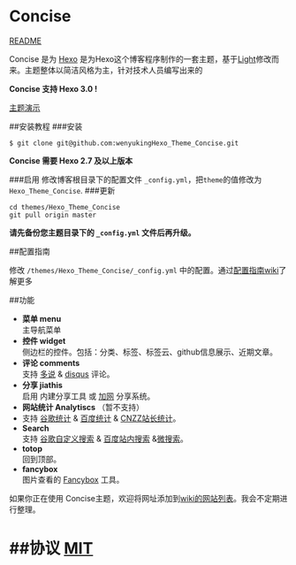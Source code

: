 
# Concise

[README](/README.md)

Concise 是为 [Hexo](http://hexo.io) 是为Hexo这个博客程序制作的一套主题，基于[Light](https://github.com/hexojs/hexo-theme-light)修改而来。主题整体以简洁风格为主，针对技术人员编写出来的

**Concise 支持 Hexo 3.0 !**

[主题演示](http://blog.wangwenyu.com)


##安装教程
###安装
```
$ git clone git@github.com:wenyukingHexo_Theme_Concise.git
```
**Concise 需要 Hexo 2.7 及以上版本** 

###启用
修改博客根目录下的配置文件 `_config.yml`，把`theme`的值修改为 `Hexo_Theme_Concise`.
###更新
```
cd themes/Hexo_Theme_Concise
git pull origin master
```
**请先备份您主题目录下的 `_config.yml` 文件后再升级。**

##配置指南

修改  `/themes/Hexo_Theme_Concise/_config.yml` 中的配置。通过[配置指南wiki]()了解更多


##功能
- **菜单 menu**  
 主导航菜单
- **控件 widget**  
 侧边栏的控件。包括：分类、标签、标签云、github信息展示、近期文章。
- **评论 comments**  
 支持 [多说](http://duoshuo.com/) & [disqus](https://disqus.com/) 评论。
- **分享 jiathis**  
 启用 内建分享工具 或 [加网](http://www.jiathis.com/) 分享系统。
- **网站统计 Analytiscs**  （暂不支持）
- 支持 [谷歌统计](http://www.google.com/analytics/) & [百度统计](http://tongji.baidu.com/) & [CNZZ站长统计](http://www.cnzz.com/)。
- **Search**  
 支持 [谷歌自定义搜索](https://www.google.com/cse/ ) & [百度站内搜索](http://zn.baidu.com/)  &[微搜索](http://tinysou.com/)。
- **totop**  
 回到顶部。
- **fancybox**  
 图片查看的 [Fancybox](http://fancyapps.com/fancybox/) 工具。


如果你正在使用 Concise主题，欢迎将网址添加到[wiki的网站列表]()。我会不定期进行整理。

##协议
[MIT](/LICENSE)
=======

